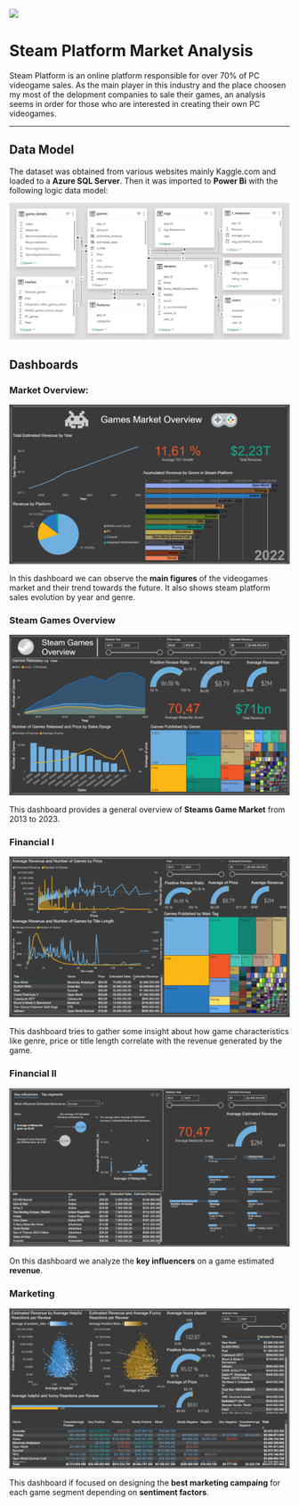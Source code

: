 <p align="left"><img src="https://cdn-images-1.medium.com/max/184/1*2GDcaeYIx_bQAZLxWM4PsQ@2x.png"></p>

# Steam Platform Market Analysis

Steam Platform is an online platform responsible for over 70% of PC videogame sales. As the main player in this industry and the place choosen my most of the delopment companies to sale their games, an analysis seems in order for those who are interested in creating their own PC videogames.


---



## Data Model

The dataset was obtained from various websites mainly Kaggle.com and loaded to a **Azure SQL Server**. Then it was imported to **Power Bi** with the following logic data model:

![Image](./logical_data_model.png)

## Dashboards

### Market  Overview:

![Image](./images/market_overview.png)

In this dashboard we can observe the **main figures** of the videogames market and their trend towards the future. It also shows steam platform sales evolution by year and genre.

### Steam Games Overview

![Image](./images/steam_overview.png)

This dashboard provides a general overview of **Steams Game Market** from 2013 to 2023.

### Financial I

![Image](./images/financial_i.png)

This dashboard tries to gather some insight about how game characteristics like genre, price or title length correlate with the revenue generated by the game.

### Financial II

![Image](./images/financial_ii.png)

On this dashboard we analyze the **key influencers** on a game estimated **revenue**.

### Marketing

![Image](./images/marketing.png)

This dashboard if focused on designing the **best marketing campaing** for each game segment depending on **sentiment factors**.
